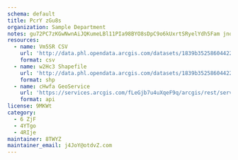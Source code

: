 ```yaml
---
schema: default
title: PcrY zGu8s 
organization: Sample Department 
notes: gu72PC7zKGwNwnAiJQKumeLBl11PIa98BYO8sDpC9o6kUxrtSRyelYdh5Fam jnoMcvEZ30FVk4cQSX5JrNUTRLWbD6O4qx0HyWg 
resources:
  - name: Vm5SR CSV
    url: 'http://data.phl.opendata.arcgis.com/datasets/1839b35258604422b0b520cbb668df0d_0.csv'
    format: csv
  - name: w2Hc3 Shapefile
    url: 'http://data.phl.opendata.arcgis.com/datasets/1839b35258604422b0b520cbb668df0d_0.zip'
    format: shp
  - name: cHwfa GeoService
    url: 'https://services.arcgis.com/fLeGjb7u4uXqeF9q/arcgis/rest/services/Air_Monitoring_Stations/FeatureServer/0/query'
    format: api
license: 9MKWt 
category:
  - 6 ZjF 
  - 4YTgo 
  - 4RIje 
maintainer: 8TWYZ  
maintainer_email: j4JoY@otdvZ.com
---
```

